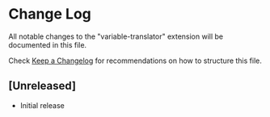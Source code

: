 # Change Log

All notable changes to the "variable-translator" extension will be documented in this file.

Check [Keep a Changelog](http://keepachangelog.com/) for recommendations on how to structure this file.

## [Unreleased]

- Initial release
